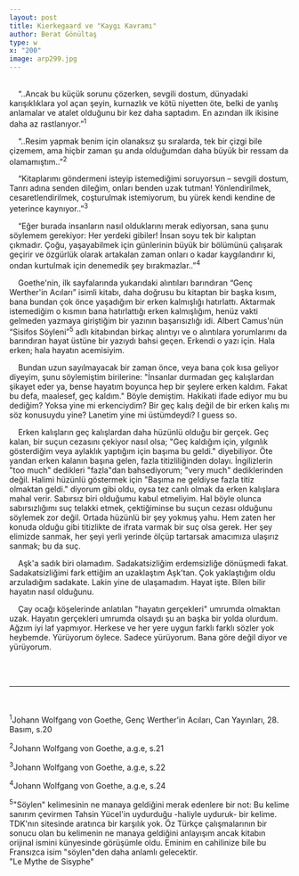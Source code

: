 ```yaml
---
layout: post
title: Kierkegaard ve "Kaygı Kavramı"
author: Berat Gönültaş
type: w
x: "200"
image: arp299.jpg
---
```

<br/>
&nbsp;&nbsp;&nbsp;&nbsp;“..Ancak bu küçük sorunu çözerken, sevgili dostum, dünyadaki karışıklıklara yol açan şeyin, kurnazlık ve kötü niyetten öte, belki de yanlış anlamalar ve atalet olduğunu bir kez daha saptadım. En azından ilk ikisine daha az rastlanıyor.”<sup>1</sup>

&nbsp;&nbsp;&nbsp;&nbsp;“..Resim yapmak benim için olanaksız şu sıralarda, tek bir çizgi bile çizemem, ama hiçbir zaman şu anda olduğumdan daha büyük bir ressam da olamamıştım..”<sup>2</sup>

&nbsp;&nbsp;&nbsp;&nbsp;“Kitaplarımı göndermeni isteyip istemediğimi soruyorsun – sevgili dostum, Tanrı adına senden dileğim, onları benden uzak tutman! Yönlendirilmek, cesaretlendirilmek, coşturulmak istemiyorum, bu yürek kendi kendine de yeterince kaynıyor..”<sup>3</sup>

&nbsp;&nbsp;&nbsp;&nbsp;“Eğer burada insanların nasıl olduklarını merak ediyorsan, sana şunu söylemem gerekiyor: Her yerdeki gibiler! İnsan soyu tek bir kalıptan çıkmadır. Çoğu, yaşayabilmek için günlerinin büyük bir bölümünü çalışarak geçirir ve özgürlük olarak artakalan zaman onları o kadar kaygılandırır ki, ondan kurtulmak için denemedik şey bırakmazlar..”<sup>4</sup>

&nbsp;&nbsp;&nbsp;&nbsp;Goethe'nin, ilk sayfalarında yukarıdaki alıntıları barındıran “Genç Werther'in Acıları” isimli kitabı, daha doğrusu bu kitaptan bir başka kısım, bana bundan çok önce yaşadığım bir erken kalmışlığı hatırlattı. Aktarmak istemediğim o kısmın bana hatırlattığı erken kalmışlığım, henüz vakti gelmeden yazmaya giriştiğim bir yazının başarısızlığı idi. Albert Camus'nün “Sisifos Söyleni”<sup>5</sup> adlı kitabından birkaç alıntıyı ve o alıntılara yorumlarımı da barındıran hayat üstüne bir yazıydı bahsi geçen. Erkendi o yazı için. Hala erken; hala hayatın acemisiyim.

&nbsp;&nbsp;&nbsp;&nbsp;Bundan uzun sayılmayacak bir zaman önce, veya bana çok kısa geliyor diyeyim, şunu söylemiştim birilerine: "İnsanlar durmadan geç kalışlardan şikayet eder ya, bense hayatım boyunca hep bir şeylere erken kaldım. Fakat bu defa, maalesef, geç kaldım." Böyle demiştim. Hakikati ifade ediyor mu bu dediğim? Yoksa yine mi erkenciydim? Bir geç kalış değil de bir erken kalış mı söz konusuydu yine? Lanetim yine mi üstümdeydi? I guess so.

&nbsp;&nbsp;&nbsp;&nbsp;Erken kalışların geç kalışlardan daha hüzünlü olduğu bir gerçek. Geç kalan, bir suçun cezasını çekiyor nasıl olsa; "Geç kaldığım için, yılgınlık gösterdiğim veya aylaklık yaptığım için başıma bu geldi." diyebiliyor. Öte yandan erken kalanın başına gelen, fazla titizliliğinden dolayı. İngilizlerin "too much" dedikleri "fazla"dan bahsediyorum; "very much" dediklerinden değil. Halimi hüzünlü göstermek için "Başıma ne geldiyse fazla titiz olmaktan geldi." diyorum gibi oldu, oysa tez canlı olmak da erken kalışlara mahal verir. Sabırsız biri olduğumu kabul etmeliyim. Hal böyle olunca sabırsızlığımı suç telakki etmek, çektiğiminse bu suçun cezası olduğunu söylemek zor değil. Ortada hüzünlü bir şey yokmuş yahu. Hem zaten her konuda olduğu gibi titizlikte de ifrata varmak bir suç olsa gerek. Her şey elimizde sanmak, her şeyi yerli yerinde ölçüp tartarsak amacımıza ulaşırız sanmak; bu da suç.

&nbsp;&nbsp;&nbsp;&nbsp;Aşk'a sadık biri olamadım. Sadakatsizliğim erdemsizliğe dönüşmedi fakat. Sadakatsizliğimi fark ettiğim an uzaklaştım Aşk'tan. Çok yaklaştığım oldu arzuladığım sadakate. Lakin yine de ulaşamadım. Hayat işte. Bilen bilir hayatın nasıl olduğunu.

&nbsp;&nbsp;&nbsp;&nbsp;Çay ocağı köşelerinde anlatılan "hayatın gerçekleri" umrumda olmaktan uzak. Hayatın gerçekleri umrumda olsaydı şu an başka bir yolda olurdum. Ağzım iyi laf yapmıyor. Herkese ve her yere uygun farklı farklı sözler yok heybemde. Yürüyorum öylece. Sadece yürüyorum. Bana göre değil diyor ve yürüyorum.

<br/>
<br/>

---

<br/>
<br/>
<sup>1</sup>Johann Wolfgang von Goethe, Genç Werther'in Acıları, Can Yayınları, 28. Basım, s.20

<sup>2</sup>Johann Wolfgang von Goethe, a.g.e, s.21

<sup>3</sup>Johann Wolfgang von Goethe, a.g.e, s.22

<sup>4</sup>Johann Wolfgang von Goethe, a.g.e, s.24

<sup>5</sup>"Söylen" kelimesinin ne manaya geldiğini merak edenlere bir not: Bu kelime sanırım çevirmen Tahsin Yücel'in uydurduğu -haliyle uyduruk- bir kelime. TDK'nın sitesinde aratınca bir karşılık yok. Öz Türkçe çalışmalarının bir sonucu olan bu kelimenin ne manaya geldiğini anlayışım ancak kitabın orijinal ismini künyesinde görüşümle oldu. Eminim en cahilinize bile bu Fransızca isim "söylen"den daha anlamlı gelecektir.  
"Le Mythe de Sisyphe"
